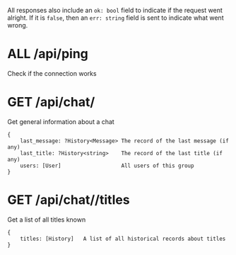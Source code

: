 All responses also include an `ok: bool` field to indicate if the request went alright. If it is `false`, then an `err: string` field is sent to indicate what went wrong.



# ALL /api/ping
Check if the connection works


# GET /api/chat/<chatID>
Get general information about a chat
```
{
	last_message: ?History<Message>	The record of the last message (if any)
	last_title: ?History<string>	The record of the last title (if any)
	users: [User]					All users of this group
}
```


# GET /api/chat/<chatID>/titles
Get a list of all titles known
```
{
	titles: [History]	A list of all historical records about titles
}
```
